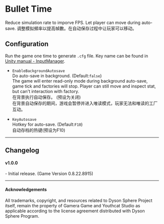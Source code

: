 # Bullet Time

Reduce simulation rate to imporve FPS. Let player can move during auto-save. 
调整模拟頻率以提高幀數。在自动保存过程中让玩家可以移动。

## Configuration

Run the game one time to generate `.cfg` file. Key name can be found in [Unity manual - InputManager](https://docs.unity3d.com/Manual/class-InputManager.html). 

- `EnableBackgroundAutosave`  
Do auto-save in background. (Default:`false`)  
The game will enter read-only mode during background auto-save, game tick and factories will stop. Player can still move and inspect stat, but can't interaction with factory.    
在背景执行自动保存。 (预设为关闭)  
在背景自动保存的期间，游戏会暂停并进入唯读模式，玩家无法和唯读的工厂互动。  


- `KeyAutosave`  
Hotkey for auto-save. (Default:`F10`)  
自动存档的热键(预设为F10)  


----

## Changelog

#### v1.0.0  
\- Initial release. (Game Version 0.8.22.8915)

----

#### Acknowledgements
All trademarks, copyright, and resources related to Dyson Sphere Project itself, remain the property of Gamera Game and Youthcat Studio as applicable according to the license agreement distributed with Dyson Sphere Program.  